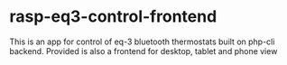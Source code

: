 # rasp-eq3-control-frontend

This is an app for control of eq-3 bluetooth thermostats built on php-cli backend.
Provided is also a frontend for desktop, tablet and phone view
